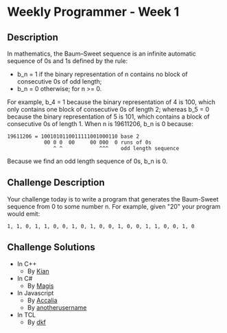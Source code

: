 # Weekly Programmer - Week 1

## Description
In mathematics, the Baum–Sweet sequence is an infinite automatic sequence of 0s and 1s defined by the rule:

* b_n = 1 if the binary representation of n contains no block of consecutive 0s of odd length;
* b_n = 0 otherwise;
for n >= 0.

For example, b_4 = 1 because the binary representation of 4 is 100, which only contains one block of consecutive 0s of length 2; whereas b_5 = 0 because the binary representation of 5 is 101, which contains a block of consecutive 0s of length 1. When n is 19611206, b_n is 0 because:

```
19611206 = 1001010110011111001000110 base 2
            00 0 0  00     00 000  0 runs of 0s
               ^ ^            ^^^    odd length sequence
```

Because we find an odd length sequence of 0s, b_n is 0.

## Challenge Description
Your challenge today is to write a program that generates the Baum-Sweet sequence from 0 to some number n. For example, given "20" your program would emit:

`1, 1, 0, 1, 1, 0, 0, 1, 0, 1, 0, 0, 1, 0, 0, 1, 1, 0, 0, 1, 0`

## Challenge Solutions

* In C++
    * By [Kian](Kian)
* In C#
    * By [Magis](Magus)
* In Javascript
    * By [Accalia](Accalia)
    * By [anotherusername](anotherusername#Javascript)
* In TCL
    * By [dkf](dkf)
